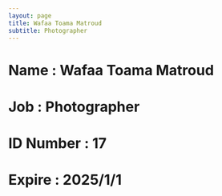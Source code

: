 ```yaml
---
layout: page
title: Wafaa Toama Matroud
subtitle: Photographer
---
```

# Name : Wafaa Toama Matroud
# Job : Photographer
# ID Number : 17
# Expire : 2025/1/1
